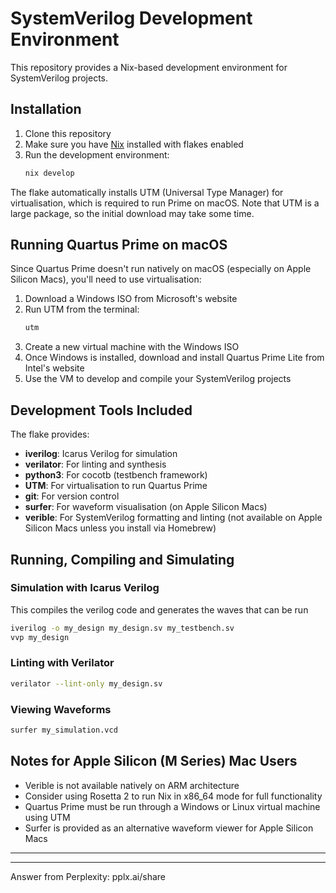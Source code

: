 # SystemVerilog Development Environment

This repository provides a Nix-based development environment for SystemVerilog projects.

## Installation

1. Clone this repository
2. Make sure you have [Nix](https://nixos.org/download.html) installed with flakes enabled
3. Run the development environment:
   ```bash
   nix develop
   ```

The flake automatically installs UTM (Universal Type Manager) for virtualisation, which is required to run Prime on macOS. Note that UTM is a large package, so the initial download may take some time.

## Running Quartus Prime on macOS

Since Quartus Prime doesn't run natively on macOS (especially on Apple Silicon Macs), you'll need to use virtualisation:

1. Download a Windows ISO from Microsoft's website
2. Run UTM from the terminal:
   ```bash
   utm
   ```
3. Create a new virtual machine with the Windows ISO
4. Once Windows is installed, download and install Quartus Prime Lite from Intel's website
5. Use the VM to develop and compile your SystemVerilog projects

## Development Tools Included

The flake provides:
- **iverilog**: Icarus Verilog for simulation
- **verilator**: For linting and synthesis
- **python3**: For cocotb (testbench framework)
- **UTM**: For virtualisation to run Quartus Prime
- **git**: For version control
- **surfer**: For waveform visualisation (on Apple Silicon Macs)
- **verible**: For SystemVerilog formatting and linting (not available on Apple Silicon Macs unless you install via Homebrew)

## Running, Compiling and Simulating

### Simulation with Icarus Verilog

This compiles the verilog code and generates the waves that can be run
```bash
iverilog -o my_design my_design.sv my_testbench.sv
vvp my_design
```

### Linting with Verilator
```bash
verilator --lint-only my_design.sv
```

### Viewing Waveforms
```bash
surfer my_simulation.vcd
```

## Notes for Apple Silicon (M Series) Mac Users

- Verible is not available natively on ARM architecture
- Consider using Rosetta 2 to run Nix in x86_64 mode for full functionality
- Quartus Prime must be run through a Windows or Linux virtual machine using UTM
- Surfer is provided as an alternative waveform viewer for Apple Silicon Macs

---

---
Answer from Perplexity: pplx.ai/share
